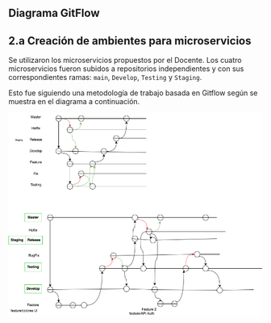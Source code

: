 ## Diagrama GitFlow

## 2.a Creación de ambientes para microservicios

Se utilizaron los microservicios propuestos por el Docente. Los cuatro microservicios fueron subidos a repositorios independientes y con sus correspondientes ramas: `main`, `Develop`, `Testing` y `Staging`.

Esto fue siguiendo una metodología de trabajo basada en Gitflow según se muestra en el diagrama a continuación.

![](images/gitflow_diagram.png)